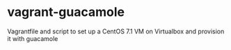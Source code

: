 # vagrant-guacamole
Vagrantfile and script to set up a CentOS 7.1 VM on Virtualbox and provision it with guacamole
